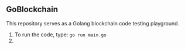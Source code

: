 ## GoBlockchain

<!-- See [website](https://adaickalavan.github.io/portfolio/) for information. -->

This repository serves as a Golang blockchain code testing playground.

1. To run the code, type: `go run main.go`
1. 